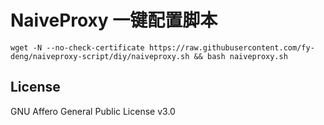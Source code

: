 # NaiveProxy  一键配置脚本

```shell
wget -N --no-check-certificate https://raw.githubusercontent.com/fy-deng/naiveproxy-script/diy/naiveproxy.sh && bash naiveproxy.sh
```

## License
GNU Affero General Public License v3.0
